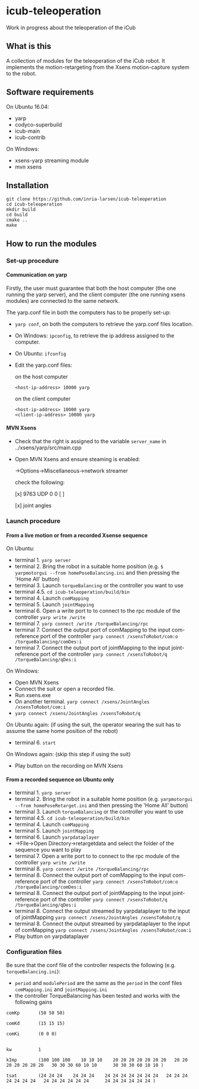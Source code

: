 # icub-teleoperation

Work in progress about the teleoperation of the iCub

## What is this

A collection of modules for the teleoperation of the iCub robot.
It implements the motion-retargeting from the Xsens motion-capture system to the robot.


## Software requirements

On Ubuntu 16.04:
* yarp
* codyco-superbuild
* icub-main
* icub-contrib


On Windows:
* xsens-yarp streaming module
* mvn xsens

## Installation

```
git clone https://github.com/inria-larsen/icub-teleoperation
cd icub-teleoperation
mkdir build
cd build
cmake ..
make
```

## How to run the modules

### Set-up procedure

#### Communication on yarp

Firstly, the user must guarantee that both the host computer (the one running the yarp server), and the client computer (the one running xsens modules) are connected to the same network.

The yarp.conf file in both the computers has to be properly set-up:
- `yarp conf`, on both the computers to retrieve the yarp.conf files location.
- On Windows: `ipconfig`, to retrieve the ip address assigned to the computer.
- On Ubuntu: `ifconfig`
- Edit the yarp.conf files:
	
	on the host computer

	```
	<host-ip-address> 10000 yarp
	```

	on the client computer

	```
	<host-ip-address> 10000 yarp
	<client-ip-address> 10000 yarp
	```

#### MVN Xsens

- Check that the right <client-ip-address> is assigned to the variable `server_name` in ../xsens/yarp/src/main.cpp
- Open MVN Xsens and ensure steaming is enabled:

    ->Options->Miscellaneous->network streamer

    check the following:

     [x] <client-ipaddress> 9763 UDP 0 0 [ ]

     [x] joint angles



### Launch procedure

#### From a live motion or from a recorded Xsense sequence 

On Ubuntu:
- terminal 1. `yarp server`
- terminal 2. Bring the robot in a suitable home position (e.g. `$ yarpmotorgui --from homePoseBalancing.ini` and then pressing the 'Home All' button)
- terminal 3. Launch `torqueBalancing` or the controller you want to use
- terminal 4.5. `cd icub-teleoperation/build/bin`
- terminal 4. Launch `comMapping`
- terminal 5. Launch `jointMapping`
- terminal 6. Open a write port to to connect to the rpc module of the controller `yarp write /write`
- terminal 7. `yarp connect /write /torqueBalancing/rpc`
- terminal 7. Connect the output port of comMapping to the input com-reference port of the controller `yarp connect /xsensToRobot/com:o /torqueBalancing/comDes:i`
- terminal 7. Connect the output port of jointMapping to the input joint-reference port of the controller `yarp connect /xsensToRobot/q /torqueBalancing/qDes:i`

On Windows:
- Open MVN Xsens
- Connect the suit or open a recorded file.
- Run xsens.exe
- On another terminal. `yarp connect /xsens/JointAngles /xsensToRobot/com:i`
- `yarp connect /xsens/JointAngles /xsensToRobot/q`

On Ubuntu again: (if using the suit, the operator wearing the suit has to assume the same home position of the robot)
- terminal 6. `start`

On Windows again: (skip this step if using the suit)
- Play button on the recording on MVN Xsens


#### From a recorded sequence on Ubuntu only 

- terminal 1. `yarp server`
- terminal 2. Bring the robot in a suitable home position (e.g. `yarpmotorgui --from homePoseRetarget.ini` and then pressing the 'Home All' button)
- terminal 3. Launch `torqueBalancing` or the controller you want to use
- terminal 4.5. `cd icub-teleoperation/build/bin`
- terminal 4. Launch `comMapping`
- terminal 5. Launch `jointMapping`
- terminal 6. Launch `yarpdataplayer`
- ->File->Open Directory->retargetdata and select the folder of the sequence you want to play
- terminal 7. Open a write port to to connect to the rpc module of the controller `yarp write /write`
- terminal 8. `yarp connect /write /torqueBalancing/rpc`
- terminal 8. Connect the output port of comMapping to the input com-reference port of the controller `yarp connect /xsensToRobot/com:o /torqueBalancing/comDes:i`
- terminal 8. Connect the output port of jointMapping to the input joint-reference port of the controller `yarp connect /xsensToRobot/q /torqueBalancing/qDes:i`
- terminal 8. Connect the output streamed by yarpdataplayer to the input of jointMapping `yarp connect /xsens/JointAngles /xsensToRobot/q`
- terminal 8. Connect the output streamed by yarpdataplayer to the input of comMapping `yarp connect /xsens/JointAngles /xsensToRobot/com:i`
- Play button on yarpdataplayer


### Configuration files

Be sure that the conf file of the controller respects the following (e.g. `torqueBalancing.ini`):
- `period` and `modulePeriod` are the same as the `period` in the conf files `comMapping.ini` and `jointMapping.ini`
- the controller TorqueBalancing has been tested and works with the following gains
```
comKp       (50 50 50)

comKd       (15 15 15)

comKi       (0 0 0)


kw          1

kImp        (100 100 100    10 10 10    20 20 20 20 20 20 20   20 20 20 20 20 20 20   30 30 30 60 10 10      30 30 30 60 10 10 )

tsat        (24 24 24    24 24 24    24 24 24 24 24 24 24   24 24 24 24 24 24 24   24 24 24 24 24 24      24 24 24 24 24 24 )
```



